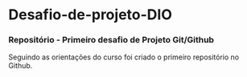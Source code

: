 # Desafio-de-projeto-DIO
### Repositório - Primeiro desafio de Projeto Git/Github

Seguindo as orientações do curso foi criado o primeiro repositório no Github.
